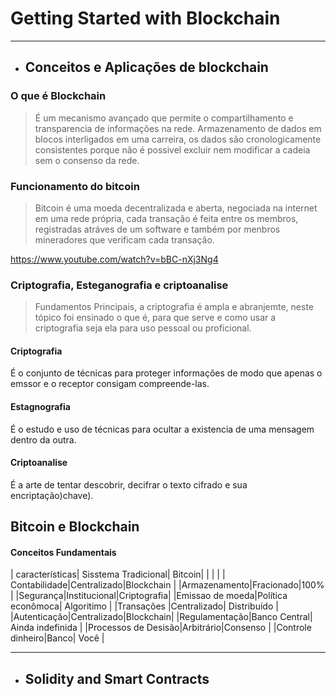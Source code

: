 # Getting Started with Blockchain

---

 * ## **Conceitos e Aplicações de blockchain**

### O que é Blockchain

>É um mecanismo avançado que permite o compartilhamento e transparencia de informações na rede. Armazenamento de dados em blocos interligados em uma carreira, os dados são cronologicamente consistentes porque não é possivel excluir nem modificar a cadeia sem o consenso da rede.

### Funcionamento do bitcoin 

>Bitcoin é uma moeda decentralizada e aberta, negociada na internet em uma rede própria, cada transação é feita entre os membros, registradas atráves de um software e também por menbros mineradores que verificam cada transação. 

<https://www.youtube.com/watch?v=bBC-nXj3Ng4>

### Criptografia, Esteganografia e criptoanalise

> Fundamentos Principais, a criptografia é ampla e abranjemte, neste tópico foi ensinado o que é, para que serve e como usar a criptografia seja ela para uso pessoal ou proficional.
#### Criptografia
É o conjunto de técnicas para proteger informações de modo que apenas o emssor e o receptor consigam compreende-las.
#### Estagnografia 
É o estudo e uso de técnicas para ocultar a existencia de uma mensagem dentro da outra.
#### Criptoanalise
É a arte de tentar descobrir, decifrar o texto cifrado e sua encriptação)chave). 

## Bitcoin e Blockchain
#### Conceitos Fundamentais

| características| Sisstema Tradicional| Bitcoin|
|   |    |
| Contabilidade|Centralizado|Blockchain |
|Armazenamento|Fracionado|100% |
|Segurança|Institucional|Criptografia|
|Emissao de moeda|Política econômoca| Algoritimo |
|Transações |Centralizado| Distribuído |
|Autenticação|Centralizado|Blockchain|
|Regulamentação|Banco Central| Ainda indefinida |
|Processos de Desisão|Arbitrário|Consenso |
|Controle dinheiro|Banco| Você |









---
* ## **Solidity and Smart Contracts**
 
